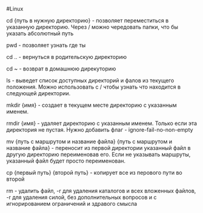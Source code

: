 #Linux


cd {путь в нужную директорию} - позволяет переместиться в указанную директорию. Через / можно чередовать папки, что бы указать абсолютный путь

pwd - позволяет узнать где ты

cd .. - вернуться в родительскую директорию

cd ~ - возврат в домашнюю дирекуторию

ls - выведет список доступных директорий и фалов из текущего положения. 
Можно использовать с / чтобы узнать что находится в следующей директории.

mkdir {имя} - создает в текущем месте директорию с указанным именем.

rmdir {имя}  - удаляет директорию с указанным именем. Только если эта директория не пустая.
Нужно добавить флаг - ignore-fail-no-non-empty

mv {путь с маршрутом и название файла} {путь с маршрутом и название файла} - переносит из первой директории указанный файл в другую директорию переименовав его. Если не указывать маршруты, указанный файл будет просто переименован.

сp {первый путь} {второй путь} - копирует все из перового пути во второй

rm - удалить файл, -r для удаления каталогов и всех вложенных файлов, -r для удаления силой, без дополнительных вопросов и с игнорированием ограничений и здравого смысла